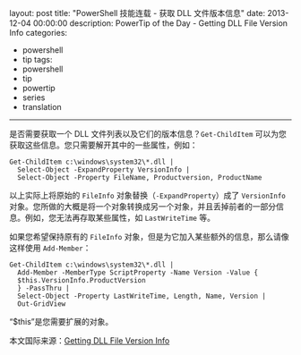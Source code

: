 ﻿layout: post
title: "PowerShell 技能连载 - 获取 DLL 文件版本信息"
date: 2013-12-04 00:00:00
description: PowerTip of the Day - Getting DLL File Version Info
categories:
- powershell
- tip
tags:
- powershell
- tip
- powertip
- series
- translation
---
是否需要获取一个 DLL 文件列表以及它们的版本信息？`Get-ChildItem` 可以为您获取这些信息。您只需要解开其中的一些属性，例如：

	Get-ChildItem c:\windows\system32\*.dll |
	  Select-Object -ExpandProperty VersionInfo |
	  Select-Object -Property FileName, Productversion, ProductName

以上实际上将原始的 `FileInfo` 对象替换（`-ExpandProperty`）成了 `VersionInfo` 对象。您所做的大概是将一个对象转换成另一个对象，并且丢掉前者的一部分信息。例如，您无法再存取某些属性，如 `LastWriteTime` 等。

如果您希望保持原有的 `FileInfo` 对象，但是为它加入某些额外的信息，那么请像这样使用 `Add-Member`：

	Get-ChildItem c:\windows\system32\*.dll |
	  Add-Member -MemberType ScriptProperty -Name Version -Value {
	  $this.VersionInfo.ProductVersion
	  } -PassThru |
	  Select-Object -Property LastWriteTime, Length, Name, Version |
	  Out-GridView

“$this”是您需要扩展的对象。

<!--more-->
本文国际来源：[Getting DLL File Version Info](http://powershell.com/cs/blogs/tips/archive/2013/12/04/getting-dll-file-version-info.aspx)
